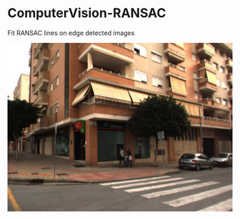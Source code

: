 # ComputerVision-RANSAC
 Fit RANSAC lines on edge detected images


![alt text](https://github.com/nyakasko/ComputerVision-RANSAC/blob/main/images/0095.jpg?raw=true)
